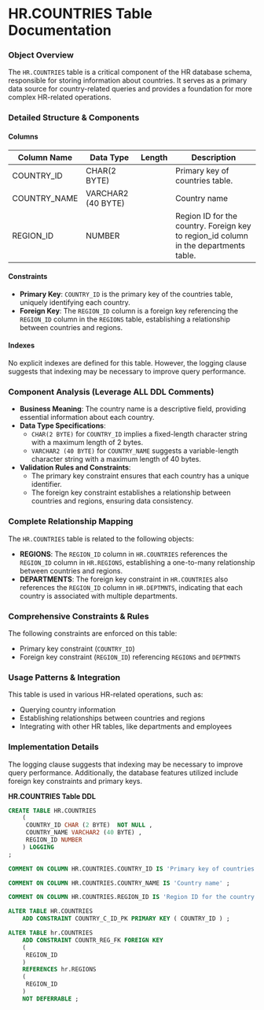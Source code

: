 **HR.COUNTRIES Table Documentation**
=====================================

### Object Overview

The `HR.COUNTRIES` table is a critical component of the HR database schema, responsible for storing information about countries. It serves as a primary data source for country-related queries and provides a foundation for more complex HR-related operations.

### Detailed Structure & Components

#### Columns

| Column Name | Data Type | Length | Description |
| --- | --- | --- | --- |
| COUNTRY_ID | CHAR(2 BYTE) |  | Primary key of countries table. |
| COUNTRY_NAME | VARCHAR2 (40 BYTE) |  | Country name |
| REGION_ID | NUMBER |  | Region ID for the country. Foreign key to region_id column in the departments table. |

#### Constraints

* **Primary Key**: `COUNTRY_ID` is the primary key of the countries table, uniquely identifying each country.
* **Foreign Key**: The `REGION_ID` column is a foreign key referencing the `REGION_ID` column in the `REGIONS` table, establishing a relationship between countries and regions.

#### Indexes

No explicit indexes are defined for this table. However, the logging clause suggests that indexing may be necessary to improve query performance.

### Component Analysis (Leverage ALL DDL Comments)

* **Business Meaning**: The country name is a descriptive field, providing essential information about each country.
* **Data Type Specifications**:
	+ `CHAR(2 BYTE)` for `COUNTRY_ID` implies a fixed-length character string with a maximum length of 2 bytes.
	+ `VARCHAR2 (40 BYTE)` for `COUNTRY_NAME` suggests a variable-length character string with a maximum length of 40 bytes.
* **Validation Rules and Constraints**:
	+ The primary key constraint ensures that each country has a unique identifier.
	+ The foreign key constraint establishes a relationship between countries and regions, ensuring data consistency.

### Complete Relationship Mapping

The `HR.COUNTRIES` table is related to the following objects:

* **REGIONS**: The `REGION_ID` column in `HR.COUNTRIES` references the `REGION_ID` column in `HR.REGIONS`, establishing a one-to-many relationship between countries and regions.
* **DEPARTMENTS**: The foreign key constraint in `HR.COUNTRIES` also references the `REGION_ID` column in `HR.DEPTMNTS`, indicating that each country is associated with multiple departments.

### Comprehensive Constraints & Rules

The following constraints are enforced on this table:

* Primary key constraint (`COUNTRY_ID`)
* Foreign key constraint (`REGION_ID`) referencing `REGIONS` and `DEPTMNTS`

### Usage Patterns & Integration

This table is used in various HR-related operations, such as:

* Querying country information
* Establishing relationships between countries and regions
* Integrating with other HR tables, like departments and employees

### Implementation Details

The logging clause suggests that indexing may be necessary to improve query performance. Additionally, the database features utilized include foreign key constraints and primary keys.

**HR.COUNTRIES Table DDL**
```sql
CREATE TABLE HR.COUNTRIES 
    ( 
     COUNTRY_ID CHAR (2 BYTE)  NOT NULL , 
     COUNTRY_NAME VARCHAR2 (40 BYTE) , 
     REGION_ID NUMBER 
    ) LOGGING 
;

COMMENT ON COLUMN HR.COUNTRIES.COUNTRY_ID IS 'Primary key of countries table.' ;

COMMENT ON COLUMN HR.COUNTRIES.COUNTRY_NAME IS 'Country name' ;

COMMENT ON COLUMN HR.COUNTRIES.REGION_ID IS 'Region ID for the country. Foreign key to region_id column in the departments table.' ;

ALTER TABLE HR.COUNTRIES 
    ADD CONSTRAINT COUNTRY_C_ID_PK PRIMARY KEY ( COUNTRY_ID ) ;

ALTER TABLE hr.COUNTRIES 
    ADD CONSTRAINT COUNTR_REG_FK FOREIGN KEY 
    ( 
     REGION_ID
    ) 
    REFERENCES hr.REGIONS 
    ( 
     REGION_ID
    ) 
    NOT DEFERRABLE ;
```